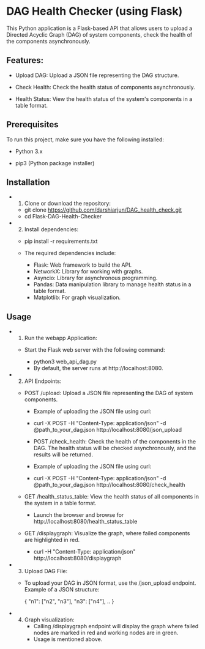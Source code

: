 
# DAG Health Checker (using Flask)

This Python application is a Flask-based API that allows users to upload a Directed Acyclic Graph (DAG) of system components, check the health of the components asynchronously.

## Features:

- Upload DAG: Upload a JSON file representing the DAG structure.

- Check Health: Check the health status of components asynchronously.

- Health Status: View the health status of the system's components in a table format.

## Prerequisites

To run this project, make sure you have the following installed:

- Python 3.x

- pip3 (Python package installer)

## Installation
- 1. Clone or download the repository:
 	- git clone https://github.com/darshiarjun/DAG_health_check.git
 	- cd Flask-DAG-Health-Checker

- 2. Install dependencies:
 	- pip install -r requirements.txt

	- The required dependencies include:

 		- Flask: Web framework to build the API.
 		- NetworkX: Library for working with graphs.
 		- Asyncio: Library for asynchronous programming.
 		- Pandas: Data manipulation library to manage health status in a table format.
 		- Matplotlib: For graph visualization.

## Usage
- 1. Run the webapp Application:

 	- Start the Flask web server with the following command:

  		- python3 web_api_dag.py
  		- By default, the server runs at http://localhost:8080.

- 2. API Endpoints:
 	- POST /upload: Upload a JSON file representing the DAG of system components.

  		- Example of uploading the JSON file using curl:
  		- curl -X POST -H "Content-Type: application/json" -d @path_to_your_dag.json http://localhost:8080/json_upload

 		- POST /check_health: Check the health of the components in the DAG. The health status will be checked asynchronously, and the results will be returned.

  		- Example of uploading the JSON file using curl:
  		- curl -X POST -H "Content-Type: application/json" -d @path_to_your_dag.json http://localhost:8080/check_health


 	- GET /health_status_table: View the health status of all components in the system in a table format.
  		- Launch the browser and browse for http://localhost:8080/health_status_table

 	- GET /displaygraph: Visualize the graph, where failed components are highlighted in red.
  		- curl -H "Content-Type: application/json" http://localhost:8080/displaygraph

- 3. Upload DAG File:

  - To upload your DAG in JSON format, use the /json_upload endpoint. Example of a JSON structure:

	{
	  "n1": ["n2", "n3"],
	  "n3": ["n4"],
	  ..
	}
	
- 4. Graph visualization:
  		- Calling /displaygraph endpoint will display the graph where failed nodes are marked in red and working nodes are in green.
  		- Usage is mentioned above.
